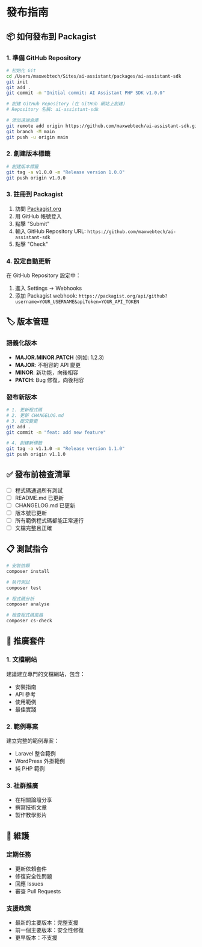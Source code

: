 # 發布指南

## 📦 如何發布到 Packagist

### 1. 準備 GitHub Repository

```bash
# 初始化 Git
cd /Users/maxwebtech/Sites/ai-assistant/packages/ai-assistant-sdk
git init
git add .
git commit -m "Initial commit: AI Assistant PHP SDK v1.0.0"

# 創建 GitHub Repository (在 GitHub 網站上創建)
# Repository 名稱: ai-assistant-sdk

# 添加遠端倉庫
git remote add origin https://github.com/maxwebtech/ai-assistant-sdk.git
git branch -M main
git push -u origin main
```

### 2. 創建版本標籤

```bash
# 創建版本標籤
git tag -a v1.0.0 -m "Release version 1.0.0"
git push origin v1.0.0
```

### 3. 註冊到 Packagist

1. 訪問 [Packagist.org](https://packagist.org)
2. 用 GitHub 帳號登入
3. 點擊 "Submit"
4. 輸入 GitHub Repository URL: `https://github.com/maxwebtech/ai-assistant-sdk`
5. 點擊 "Check"

### 4. 設定自動更新

在 GitHub Repository 設定中：
1. 進入 Settings → Webhooks
2. 添加 Packagist webhook: `https://packagist.org/api/github?username=YOUR_USERNAME&apiToken=YOUR_API_TOKEN`

## 🏷️ 版本管理

### 語義化版本

- **MAJOR.MINOR.PATCH** (例如: 1.2.3)
- **MAJOR**: 不相容的 API 變更
- **MINOR**: 新功能，向後相容
- **PATCH**: Bug 修復，向後相容

### 發布新版本

```bash
# 1. 更新程式碼
# 2. 更新 CHANGELOG.md
# 3. 提交變更
git add .
git commit -m "feat: add new feature"

# 4. 創建新標籤
git tag -a v1.1.0 -m "Release version 1.1.0"
git push origin v1.1.0
```

## ✅ 發布前檢查清單

- [ ] 程式碼通過所有測試
- [ ] README.md 已更新
- [ ] CHANGELOG.md 已更新
- [ ] 版本號已更新
- [ ] 所有範例程式碼都能正常運行
- [ ] 文檔完整且正確

## 📋 測試指令

```bash
# 安裝依賴
composer install

# 執行測試
composer test

# 程式碼分析
composer analyse

# 檢查程式碼風格
composer cs-check
```

## 🌟 推廣套件

### 1. 文檔網站
建議建立專門的文檔網站，包含：
- 安裝指南
- API 參考
- 使用範例
- 最佳實踐

### 2. 範例專案
建立完整的範例專案：
- Laravel 整合範例
- WordPress 外掛範例
- 純 PHP 範例

### 3. 社群推廣
- 在相關論壇分享
- 撰寫技術文章
- 製作教學影片

## 🔧 維護

### 定期任務
- 更新依賴套件
- 修復安全性問題
- 回應 Issues
- 審查 Pull Requests

### 支援政策
- 最新的主要版本：完整支援
- 前一個主要版本：安全性修復
- 更早版本：不支援
